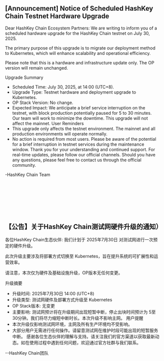 ## [Announcement] Notice of Scheduled HashKey Chain Testnet Hardware Upgrade

Dear HashKey Chain Ecosystem Partners:
We are writing to inform you of a scheduled hardware upgrade for the HashKey Chain testnet on July 30, 2025. 

The primary purpose of this upgrade is to migrate our deployment method to Kubernetes, which will enhance scalability and operational efficiency.

Please note that this is a hardware and infrastructure update only. The OP version will remain unchanged.

Upgrade Summary
- Scheduled Time: July 30, 2025, at 14:00 (UTC+8).
- Upgrade Type: Testnet hardware and deployment upgrade to Kubernetes.
- OP Stack Version: No change.
- Expected Impact: We anticipate a brief service interruption on the testnet, with block production potentially paused for 5 to 30 minutes. Our team will work to minimize the downtime. This upgrade will not affect the mainnet.
User Reminders
- This upgrade only affects the testnet environment. The mainnet and all production environments will operate normally.
- No action is required from most users. Please be aware of the potential for a brief interruption in testnet services during the maintenance window.
Thank you for your understanding and continued support. For real-time updates, please follow our official channels. Should you have any questions, please feel free to contact us through the official community.

-HashKey Chain Team


<br></br>
<br></br>
<br></br>

##  【公告】关于HashKey Chain测试网硬件升级的通知）
各位HashKey Chain生态伙伴:
我们计划于 2025年7月30日 对测试网进行一次预定的硬件升级。

此次升级主要涉及将部署方式切换至 Kubernetes，旨在提升系统的可扩展性和运营效率。

请注意，本次仅为硬件及基础设施升级，OP版本无任何变更。

升级摘要
- 升级时间: 2025年7月30日 14:00 (UTC+8)
- 升级类型: 测试网硬件及部署方式升级至 Kubernetes
- OP Stack版本: 无变更
- 主要影响: 测试网预计将在升级期间出现短暂中断，停止出块时间预计为 5至30分钟。我们将尽力缩短中断时长。本次升级不影响主网。
用户提醒
- 本次升级仅影响测试网环境，主网及所有生产环境均不受影响。
- 大部分用户无需进行任何操作。请留意测试网在维护时段可能出现的短暂服务中断。
感谢各位生态伙伴的理解与支持。请关注我们的官方渠道以获取最新动态。如在使用过程中遇到任何问题，欢迎通过官方社群与我们联系。

--HashKey Chain团队
